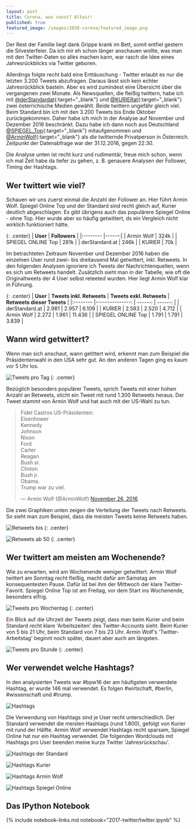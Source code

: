 ```yaml
---
layout: post
title: Corona, was sonst? Altair!
published: true
featured_image: /images/2020-corona/featured_image.png
---
```

Der Rest der Familie liegt dank Grippe krank im Bett, somit entfiel gestern die Silvesterfeier. Da ich mir eh schon länger anschauen wollte, was man mit den Twitter-Daten so alles machen kann, war rasch die Idee eines Jahresrückblicks via Twitter geboren.

<script>
    (function(vegaEmbed) {
      var spec = {"config": {"view": {"continuousWidth": 400, "continuousHeight": 300}}, "hconcat": [{"data": {"url": "https://raw.githubusercontent.com/Datenspieler/notebooks_for_blog/master/2020-corona/data_summary.json"}, "mark": "bar", "encoding": {"color": {"condition": {"type": "nominal", "field": "location", "legend": null, "title": "Country", "selection": "selector029"}, "value": "grey"}, "tooltip": [{"type": "nominal", "field": "location"}, {"type": "quantitative", "field": "cases"}], "x": {"type": "quantitative", "field": "cases", "scale": {"type": "linear"}, "title": "Confirmed cases"}, "y": {"type": "nominal", "field": "location", "title": "Country"}}, "selection": {"selector029": {"type": "single", "on": "mouseover", "fields": ["location"], "nearest": true}}, "title": "Corona cases by country", "width": 200}, {"vconcat": [{"layer": [{"mark": "circle", "encoding": {"color": {"type": "nominal", "field": "location", "legend": null, "title": "Country"}, "opacity": {"value": 0}, "tooltip": [{"type": "nominal", "field": "location"}, {"type": "quantitative", "field": "total_cases"}, {"type": "temporal", "field": "date"}], "x": {"type": "quantitative", "field": "days_after", "scale": {"domain": [0, 20], "type": "ordinal"}, "title": "Days since the 100th confirmed infection"}, "y": {"type": "quantitative", "field": "total_cases_normalized", "scale": {"base": 10, "type": "log"}, "title": "Total confirmed infections of COVID-19, normalized"}}, "selection": {"selector029": {"type": "single", "on": "mouseover", "fields": ["location"], "nearest": true}, "selector030": {"type": "interval", "bind": "scales", "encodings": ["x"]}}, "title": "Development of Corona infections", "width": 600}, {"mark": "line", "encoding": {"color": {"type": "nominal", "field": "location", "legend": null, "title": "Country"}, "size": {"condition": {"value": 1, "selection": {"not": "selector029"}}, "value": 5}, "tooltip": [{"type": "nominal", "field": "location"}, {"type": "quantitative", "field": "total_cases"}, {"type": "temporal", "field": "date"}], "x": {"type": "quantitative", "field": "days_after", "scale": {"domain": [0, 20], "type": "ordinal"}, "title": "Days since the 100th confirmed infection"}, "y": {"type": "quantitative", "field": "total_cases_normalized", "scale": {"base": 10, "type": "log"}, "title": "Total confirmed infections of COVID-19, normalized"}}, "title": "Development of Corona infections"}], "data": {"url": "https://raw.githubusercontent.com/Datenspieler/notebooks_for_blog/master/2020-corona/data_infection.json"}}, {"layer": [{"mark": "circle", "encoding": {"color": {"type": "nominal", "field": "location", "legend": null, "title": "Country"}, "opacity": {"value": 0}, "tooltip": [{"type": "nominal", "field": "location"}, {"type": "quantitative", "field": "total_deaths"}, {"type": "temporal", "field": "date"}], "x": {"type": "quantitative", "field": "days_after", "scale": {"bins": [0, 1, 2, 3, 4, 5, 6, 7, 8, 9, 10, 11, 12, 13, 14, 15, 16, 17, 18, 19, 20, 21, 22, 23, 24, 25, 26, 27, 28, 29, 30, 31, 32, 33, 34, 35, 36, 37, 38, 39, 40, 41, 42, 43, 44, 45, 46, 47, 48, 49, 50, 51, 52, 53, 54, 55, 56, 57, 58, 59, 60, 61, 62, 63, 64, 65, 66, 67, 68, 69, 70, 71, 72, 73, 74, 75, 76, 77, 78, 79, 80, 81, 82, 83, 84, 85, 86, 87, 88, 89, 90, 91, 92, 93, 94, 95, 96, 97, 98, 99], "domain": [0, 20], "type": "ordinal"}, "title": "Days since the 5th confirmed death"}, "y": {"type": "quantitative", "field": "total_deaths_normalized", "scale": {"base": 10, "type": "log"}, "title": "Total confirmed deaths of COVID-19, normalized"}}, "selection": {"selector029": {"type": "single", "on": "mouseover", "fields": ["location"], "nearest": true}, "selector031": {"type": "interval", "bind": "scales", "encodings": ["x"]}}, "title": "Development of Corona deaths", "width": 600}, {"mark": "line", "encoding": {"color": {"type": "nominal", "field": "location", "legend": null, "title": "Country"}, "size": {"condition": {"value": 1, "selection": {"not": "selector029"}}, "value": 5}, "tooltip": [{"type": "nominal", "field": "location"}, {"type": "quantitative", "field": "total_deaths"}, {"type": "temporal", "field": "date"}], "x": {"type": "quantitative", "field": "days_after", "scale": {"bins": [0, 1, 2, 3, 4, 5, 6, 7, 8, 9, 10, 11, 12, 13, 14, 15, 16, 17, 18, 19, 20, 21, 22, 23, 24, 25, 26, 27, 28, 29, 30, 31, 32, 33, 34, 35, 36, 37, 38, 39, 40, 41, 42, 43, 44, 45, 46, 47, 48, 49, 50, 51, 52, 53, 54, 55, 56, 57, 58, 59, 60, 61, 62, 63, 64, 65, 66, 67, 68, 69, 70, 71, 72, 73, 74, 75, 76, 77, 78, 79, 80, 81, 82, 83, 84, 85, 86, 87, 88, 89, 90, 91, 92, 93, 94, 95, 96, 97, 98, 99], "domain": [0, 20], "type": "ordinal"}, "title": "Days since the 5th confirmed death"}, "y": {"type": "quantitative", "field": "total_deaths_normalized", "scale": {"base": 10, "type": "log"}, "title": "Total confirmed deaths of COVID-19, normalized"}}, "title": "Development of Corona deaths"}], "data": {"url": "https://raw.githubusercontent.com/Datenspieler/notebooks_for_blog/master/2020-corona/data_death.json"}}]}], "$schema": "https://vega.github.io/schema/vega-lite/v4.0.2.json"};
      var embedOpt = {"mode": "vega-lite"};

      function showError(el, error){
          el.innerHTML = ('<div class="error" style="color:red;">'
                          + '<p>JavaScript Error: ' + error.message + '</p>'
                          + "<p>This usually means there's a typo in your chart specification. "
                          + "See the javascript console for the full traceback.</p>"
                          + '</div>');
          throw error;
      }
      const el = document.getElementById('vis');
      vegaEmbed("#vis", spec, embedOpt)
        .catch(error => showError(el, error));
    })(vegaEmbed);

  </script>

Allerdings folgte recht bald eine Enttäuschung - Twitter erlaubt es nur die letzten 3.200 Tweets abzufragen. Daraus lässt sich kein echter Jahresrückblick basteln. Aber es wird zumindest eine Übersicht über die vergangenen zwei Monate. Als Newsquellen, die fleißig twittern, habe ich mit [@derStandardat](https://twitter.com/derStandard){:target="_blank"} und [@KURIERat](https://twitter.com/KURIERat){:target="_blank"} zwei österrichische Medien gewählt. Beide twittern ungefähr gleich viel. Beim Standard bin ich mit den 3.200 Tweets bis Ende Oktober zurückgekommen. Daher habe ich mich in der Analyse auf November und Dezember 2016 beschränkt. Dazu habe ich dann noch aus Deutschland [@SPIEGEL_Top](https://twitter.com/SPIEGEL_Top){:target="_blank"} mitaufgenommen und [@ArminWolf](https://twitter.com/ArminWolf){:target="_blank"} als *die* twitternde Privatperson in Österreich. Zeitpunkt der Datenabfrage war der 31.12.2016, gegen 22:30.

Die Analyse unten ist recht kurz und rudimentär, freue mich schon, wenn ich mal Zeit habe da tiefer zu gehen, z. B. genauere Analysen der Follower, Timing der Hashtags.

## Wer twittert wie viel?

Schauen wir uns zuerst einmal die Anzahl der Follower an. Hier führt Armin Wolf. Spiegel Online Top und der Standard sind recht gleich auf, Kurier deutlich abgeschlagen. Es gibt übrigens auch das populärere Spiegel Online - ohne Top. Hier wurde aber so häufig getwittert, ds ein Vergleich nicht wirklich funktioniert hätte.

{: .center}
| **User**                 | **Followers** |
|:--------                 |------:|
| Armin Wolf               | 324k  |
| SPIEGEL ONLINE Top       | 281k  |
| derStandard.at           | 246k  |
| KURIER                   | 70k   |

Im betrachteten Zeitraum November und Dezember 2016 haben die einzelnen User rund zwei- bis dreitausend Mal getwittert, inkl. Retweets. In den folgenden Analysen ignoriere ich Tweets der Nachrichtenquellen, wenn es sich um Retweets handelt. Zusätzlich sieht man in der Tabelle, wie oft die Originaltweets der 4 User selbst reteeted wurden. Hier liegt Armin Wolf klar in Führung.

{: .center}
| **User**                 | **Tweets inkl. Retweets** |  **Tweets exkl. Retweets** | **Retweets dieser Tweets** |
|:--------                 |---------------:           | ------:                           |  ------:                          |
| derStandard.at           | 2.981                     | 2.957                             | 6.109                             |
| KURIER                   | 2.583                     | 2.520                             | 4.712                             |
| Armin Wolf               | 2.272                     | 1.961                             | 11.436                            |
| SPIEGEL ONLINE Top       | 1.791                     | 1.791                             | 3.839                             |

## Wann wird getwittert?

Wenn man sich anschaut, wann getittert wird, erkennt man zum Beispiel die Präsidentenwahl in den USA sehr gut. An den anderen Tagen ging es kaum vor 5 Uhr los.

![Tweets pro Tag](/images/2017-twitter/tweets_pro_tag.png)
{: .center}

Bezüglich besonders populärer Tweets, sprich Tweets mit einer hohen Anzahl an Retweets, sticht ein Tweet mit rund 1.300 Retweets heraus. Der Tweet stammt von Armin Wolf und hat auch mit der US-Wahl zu tun.

<blockquote class="twitter-tweet" data-lang="en"><p lang="de" dir="ltr">Fidel Castros US-Präsidenten:<br>Eisenhower<br>Kennedy<br>Johnson<br>Nixon<br>Ford<br>Carter<br>Reagan<br>Bush sr.<br>Clinton<br>Bush jr.<br>Obama.<br>Trump war zu viel.</p>&mdash; Armin Wolf (@ArminWolf) <a href="https://twitter.com/ArminWolf/status/802434099990462464">November 26, 2016</a></blockquote>
<script async src="//platform.twitter.com/widgets.js" charset="utf-8"></script>

Die zwei Graphiken unten zeigen die Verteilung der Tweets nach Retweets. So sieht man zum Beispiel, dass die meisten Tweets keine Retweets haben.

![Retweets bis](/images/2017-twitter/retweets_hist_bis_50.png)
{: .center}

![Retweets ab 50](/images/2017-twitter/retweets_hist_ab_50.png)
{: .center}

## Wer twittert am meisten am Wochenende?

Wie zu erwarten, wird am Wochenende weniger getwittert. Armin Wolf twittert am Sonntag recht fleißig, macht dafür am Samstag am konsequentesten Pause. Dafür ist bei ihm der Mittwoch der klare Twitter-Favorit. Spiegel Online Top ist am Freitag, vor dem Start ins Wochenende, besonders eifrig.

![Tweets pro Wochentag](/images/2017-twitter/tweets_pro_wochentag.png)
{: .center}

Ein Blick auf die Uhrzeit der Tweets zeigt, dass man beim Kurier und beim Standard recht klare 'Arbeitszeiten' des Twitter-Accounts sieht. Beim Kurier von 5 bis 21 Uhr, beim Standard von 7 bis 23 Uhr. Armin Wolf's 'Twitter-Arbeitstag' beginnt noch später, dauert aber auch am längsten.

![Tweets pro Stunde](/images/2017-twitter/tweets_pro_stunde.png)
{: .center}

## Wer verwendet welche Hashtags?

In den analysierten Tweets war #bpw16 der am häufigsten verwendete Hashtag, er wurde 146 mal verwendet. Es folgen #wirtschaft, #berlin, #wissenschaft und #trump.

![Hashtags](/images/2017-twitter/hashtags.png)

Die Verwendung von Hashtags sind je User recht unterschiedlich. Der Standard verwendet die meisten Hashtags (rund 1.800), gefolgt von Kurier mit rund der Hälfte. Armin Wolf verwendet Hashtags recht sparsam, Spiegel Online hat nur ein Hashtag verwendet. Die folgenden Wordclouds mit Hashtags pro User beenden meine kurze Twitter 'Jahresrückschau'.

![Hashtags der Standard](/images/2017-twitter/hashtags_derStandard.at.png)

![Hashtags Kurier](/images/2017-twitter/hashtags_KURIER.png)

![Hashtags Armin Wolf](/images/2017-twitter/hashtags_Armin_Wolf.png)

![Hashtags Spiegel Online](/images/2017-twitter/hashtags_SPIEGEL_ONLINE_Top.png)

## Das IPython Notebook

{% include notebook-links.md notebook="2017-twitter/twitter.ipynb" %}
